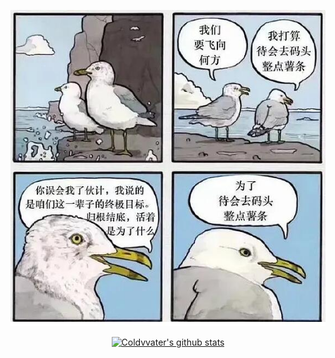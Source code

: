

<!--
**Coldvvater/Coldvvater** is a ✨ _special_ ✨ repository because its `README.md` (this file) appears on your GitHub profile.

Here are some ideas to get you started:

🔭 I’m currently working on ...
🌱 I’m currently learning ...
👯 I’m looking to collaborate on ...
🤔 I’m looking for help with ...
💬 Ask me about ...
📫 How to reach me: ...
😄 Pronouns: ...
⚡ Fun fact: ...
-->



![Image text](https://raw.githubusercontent.com/Coldvvater/Coldvvater/master/img-folder/zdst.jpg)

<p align="center">
  <a href="https://github.com/Coldvvater"><img src="https://github-readme-stats.vercel.app/api?username=Coldvvater&hide_border=true&show_icons=true" alt="Coldvvater's github stats"></a>
</p>
